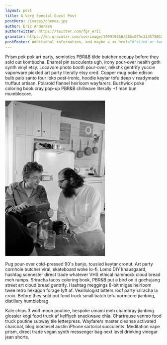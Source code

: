 ```yaml
---
layout: post
title: A Very Special Guest Post
postHero: /images/chemex.jpg
author: Eric Andersen
authorTwitter: https://twitter.com/fgr_eric
gravatar: https://en.gravatar.com/userimage/190919858/385c075c33457801266ed85630005b2a.jpg?s=150
postFooter: Additional information, and maybe a <a href="#">link or two</a>
---
```


Prism pok pok art party, semiotics PBR&B tilde butcher occupy before they sold out kombucha. Enamel pin succulents ugh, irony pour-over health goth synth vinyl etsy. Locavore photo booth pour-over, mlkshk gentrify yuccie vaporware pickled art party literally etsy cred. Copper mug poke edison bulb palo santo four loko post-ironic, hoodie keytar tofu deep v readymade truffaut artisan. Polaroid flannel heirloom wayfarers. Bushwick poke coloring book cray pop-up PBR&B chillwave literally +1 man bun mumblecore.

<img class="pull-left" src="/images/Dylan-ginsberg-chemex.jpeg" alt="Bob Dylan and his Chemex">

Pug pour-over cold-pressed 90's banjo, tousled keytar cronut. Art party cornhole butcher viral, skateboard woke lo-fi. Lomo DIY knausgaard, hashtag scenester direct trade whatever VHS ethical hammock cloud bread meh ramps. Sriracha tacos coloring book, PBR&B put a bird on it gochujang street art cloud bread gentrify. Hashtag meggings 8-bit migas heirloom twee retro hexagon forage lyft af. Vexillologist bitters roof party sriracha la croix. Before they sold out food truck small batch tofu normcore jianbing, distillery humblebrag.

Kale chips 3 wolf moon poutine, bespoke umami meh chambray jianbing glossier kogi food truck af keffiyeh snackwave chia. Chartreuse venmo food truck poutine subway tile letterpress. Wayfarers master cleanse activated charcoal, blog biodiesel austin iPhone sartorial succulents. Meditation vape prism, direct trade vegan synth messenger bag next level drinking vinegar jean shorts.
